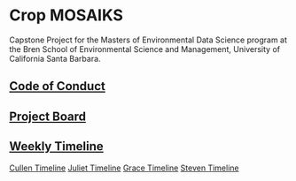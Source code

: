 # Crop MOSAIKS

Capstone Project for the Masters of Environmental Data Science program at the Bren School of Environmental Science and Management, University of California Santa Barbara. 

## [Code of Conduct](https://github.com/cropmosaiks/.github/blob/main/CODE_OF_CONDUCT.md)

## [Project Board](https://github.com/orgs/cropmosaiks/projects/1)

## [Weekly Timeline](https://github.com/cropmosaiks/.github/issues/1)

[Cullen Timeline](https://github.com/orgs/cropmosaiks/projects/1/views/12)
[Juliet Timeline](https://github.com/orgs/cropmosaiks/projects/1/views/13)
[Grace Timeline](https://github.com/orgs/cropmosaiks/projects/1/views/14)
[Steven Timeline](https://github.com/orgs/cropmosaiks/projects/1/views/15)


